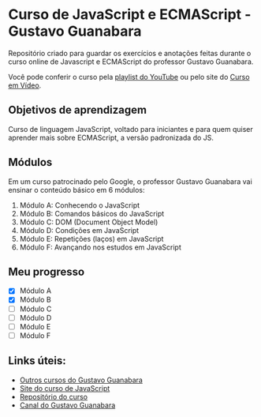 # Curso de JavaScript e ECMAScript - Gustavo Guanabara

Repositório criado para guardar os exercícios e anotações feitas durante o curso online de Javascript e ECMAScript do professor Gustavo Guanabara. 

Você pode conferir o curso pela [playlist do YouTube](https://www.youtube.com/playlist?list=PLHz_AreHm4dlsK3Nr9GVvXCbpQyHQl1o1) ou pelo site do [Curso em Vídeo](https://www.cursoemvideo.com/course/javascript/).

## Objetivos de aprendizagem

Curso de linguagem JavaScript, voltado para iniciantes e para quem quiser aprender mais sobre ECMAScript, a versão padronizada do JS. 

## Módulos

Em um curso patrocinado pelo Google, o professor Gustavo Guanabara vai ensinar o conteúdo básico em 6 módulos:

1. Módulo A: Conhecendo o JavaScript
2. Módulo B: Comandos básicos do JavaScript
3. Módulo C: DOM (Document Object Model)
4. Módulo D: Condições em JavaScript
5. Módulo E: Repetições (laços) em JavaScript
6. Módulo F: Avançando nos estudos em JavaScript

## Meu progresso

- [x] Módulo A
- [x] Módulo B
- [ ] Módulo C
- [ ] Módulo D
- [ ] Módulo E
- [ ] Módulo F

## Links úteis:

- [Outros cursos do Gustavo Guanabara](https://www.cursoemvideo.com/cursos/)
- [Site do curso de JavaScript](https://gustavoguanabara.github.io/javascript/)
- [Repositório do curso](https://github.com/gustavoguanabara/javascript/)
- [Canal do Gustavo Guanabara](https://www.youtube.com/channel/UCrWvhVmt0Qac3HgsjQK62FQ)
